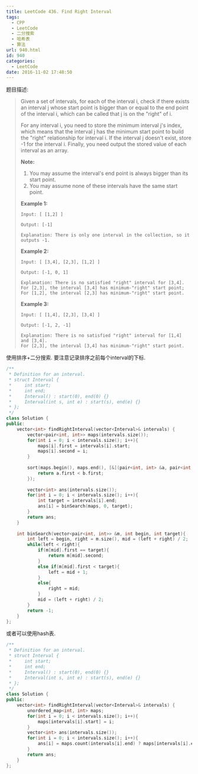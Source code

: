 ```yaml
---
title: LeetCode 436. Find Right Interval
tags:
  - CPP
  - LeetCode
  - 二分搜索
  - 哈希表
  - 算法
url: 940.html
id: 940
categories:
  - LeetCode
date: 2016-11-02 17:48:50
---
```

题目描述:

> Given a set of intervals, for each of the interval i, check if there exists an interval j whose start point is bigger than or equal to the end point of the interval i, which can be called that j is on the "right" of i.
>
> For any interval i, you need to store the minimum interval j's index, which means that the interval j has the minimum start point to build the "right" relationship for interval i. If the interval j doesn't exist, store -1 for the interval i. Finally, you need output the stored value of each interval as an array.
>
> **Note:**
>
> 1. You may assume the interval's end point is always bigger than its start point.
> 2. You may assume none of these intervals have the same start point.
>
> **Example 1:**
>
> ```
> Input: [ [1,2] ]
>
> Output: [-1]
>
> Explanation: There is only one interval in the collection, so it outputs -1.
>
> ```
>
> **Example 2:**
>
> ```
> Input: [ [3,4], [2,3], [1,2] ]
>
> Output: [-1, 0, 1]
>
> Explanation: There is no satisfied "right" interval for [3,4].
> For [2,3], the interval [3,4] has minimum-"right" start point;
> For [1,2], the interval [2,3] has minimum-"right" start point.
>
> ```
>
> **Example 3:**
>
> ```
> Input: [ [1,4], [2,3], [3,4] ]
>
> Output: [-1, 2, -1]
>
> Explanation: There is no satisfied "right" interval for [1,4] and [3,4].
> For [2,3], the interval [3,4] has minimum-"right" start point.
> ```

使用排序+二分搜索. 要注意记录排序之前每个interval的下标.

```cpp
/**
 * Definition for an interval.
 * struct Interval {
 *     int start;
 *     int end;
 *     Interval() : start(0), end(0) {}
 *     Interval(int s, int e) : start(s), end(e) {}
 * };
 */
class Solution {
public:
    vector<int> findRightInterval(vector<Interval>& intervals) {
        vector<pair<int, int>> maps(intervals.size());
        for(int i = 0; i < intervals.size(); i++){
            maps[i].first = intervals[i].start;
            maps[i].second = i;
        }
        
        sort(maps.begin(), maps.end(), [&](pair<int, int> &a, pair<int, int> &b){
            return a.first < b.first;
        });
        
        vector<int> ans(intervals.size());
        for(int i = 0; i < intervals.size(); i++){
            int target = intervals[i].end;
            ans[i] = binSearch(maps, 0, target);
        }
        return ans;
    }
    
    int binSearch(vector<pair<int, int>> &m, int begin, int target){
        int left = begin, right = m.size(), mid = (left + right) / 2;
        while(left < right){
            if(m[mid].first == target){
                return m[mid].second;
            }
            else if(m[mid].first < target){
                left = mid + 1;
            }
            else{
                right = mid;
            }
            mid = (left + right) / 2;
        }
        return -1;
    }
};
```

或者可以使用hash表.

```cpp
/**
 * Definition for an interval.
 * struct Interval {
 *     int start;
 *     int end;
 *     Interval() : start(0), end(0) {}
 *     Interval(int s, int e) : start(s), end(e) {}
 * };
 */
class Solution {
public:
    vector<int> findRightInterval(vector<Interval>& intervals) {
        unordered_map<int, int> maps;
        for(int i = 0; i < intervals.size(); i++){
            maps[intervals[i].start] = i;
        }
        vector<int> ans(intervals.size());
        for(int i = 0; i < intervals.size(); i++){
            ans[i] = maps.count(intervals[i].end) ? maps[intervals[i].end] : -1;
        }
        return ans;
    }
};
```

